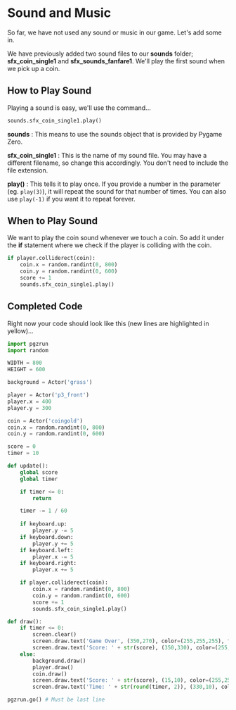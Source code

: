 # Sound and Music

So far, we have not used any sound or music in our game. Let's add some in.

We have previously added two sound files to our **sounds** folder; **sfx_coin_single1** and **sfx_sounds_fanfare1**. We'll play the first sound when we pick up a coin.

## How to Play Sound

Playing a sound is easy, we'll use the command...

```python
sounds.sfx_coin_single1.play()
```

**sounds** : This means to use the sounds object that is provided by Pygame Zero.

**sfx_coin_single1** : This is the name of my sound file. You may have a different filename, so change this accordingly. You don't need to include the file extension.

**play()** : This tells it to play once. If you provide a number in the parameter (eg. ```play(3)```), it will repeat the sound for that number of times. You can also use ```play(-1)``` if you want it to repeat forever.

## When to Play Sound

We want to play the coin sound whenever we touch a coin. So add it under the **if** statement where we check if the player is colliding with the coin.

```python hl_lines="5"
if player.colliderect(coin):
    coin.x = random.randint(0, 800)
    coin.y = random.randint(0, 600)
    score += 1
    sounds.sfx_coin_single1.play()
```

## Completed Code

Right now your code should look like this (new lines are highlighted in yellow)...

```python hl_lines="42"
import pgzrun
import random

WIDTH = 800
HEIGHT = 600

background = Actor('grass')

player = Actor('p3_front')
player.x = 400
player.y = 300

coin = Actor('coingold')
coin.x = random.randint(0, 800)
coin.y = random.randint(0, 600)

score = 0
timer = 10

def update():
    global score
    global timer

    if timer <= 0:
        return

    timer -= 1 / 60
    
    if keyboard.up:
        player.y -= 5
    if keyboard.down:
        player.y += 5
    if keyboard.left:
        player.x -= 5
    if keyboard.right:
        player.x += 5

    if player.colliderect(coin):
        coin.x = random.randint(0, 800)
        coin.y = random.randint(0, 600)
        score += 1
        sounds.sfx_coin_single1.play()

def draw():
    if timer <= 0:
        screen.clear()
        screen.draw.text('Game Over', (350,270), color=(255,255,255), fontsize=30)
        screen.draw.text('Score: ' + str(score), (350,330), color=(255,255,255), fontsize=30)
    else:
        background.draw()
        player.draw()
        coin.draw()
        screen.draw.text('Score: ' + str(score), (15,10), color=(255,255,255), fontsize=30)
        screen.draw.text('Time: ' + str(round(timer, 2)), (330,10), color=(255,255,255), fontsize=30)

pgzrun.go() # Must be last line
```
